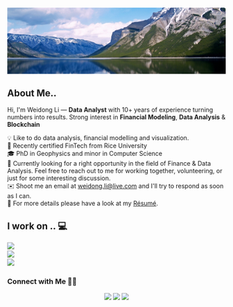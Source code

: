 ![Linkedin_Heading](images/56958.jpg)

## About Me.. 

Hi, I'm Weidong Li —  **Data Analyst** with 10+ years of experience turning numbers into results. Strong interest in **Financial Modeling**, **Data Analysis** & **Blockchain** 

💡  Like to do data analysis, financial modelling and visualization.\
🌱 Recently certified FinTech from Rice University \
🎓 PhD in Geophysics and minor in Computer Science \
💬  Currently looking for a right opportunity in the field of Finance & Data Analysis. Feel free to reach out to me for working together, volunteering, or just for some interesting discussion.\
✉️  Shoot me an email at weidong.li@live.com and I'll try to respond as soon as I can.\
📄  For more details please have a look at my [Résumé](https://docs.google.com/document/d/e/2PACX-1vTOH12OQt_qQolsrgC6pgkd4ybhpMz13mr-HmPIeevgqZnD1Os3DvsCbz_eHO5T1AvFbaed1szgyAcl/pub).



## I work on .. 💻

<a href="https://www.python.org"><img src="https://img.shields.io/badge/-Python-lightgrey?style=flat&logo=python"></a>
\
<a href="https://github.com"><img src="https://img.shields.io/badge/-GitHub-lightgrey?style=flat&logo=github"></a>
\
<a href="https://code.visualstudio.com"><img src="https://img.shields.io/badge/-Visual%20Studio%20Code-lightgrey?style=flat&logo=visual-studio-code&logoColor=007ACC"></a>



<!-- section - connections -->

### Connect with Me  🤝🏻 

<p align="center">
<a href="https://docs.google.com/document/d/e/2PACX-1vTOH12OQt_qQolsrgC6pgkd4ybhpMz13mr-HmPIeevgqZnD1Os3DvsCbz_eHO5T1AvFbaed1szgyAcl/pub"><img src="https://img.shields.io/badge/-Resume-yellow"/></a>
<a href="https://www.linkedin.com/in/weidongli20/"><img src="https://img.shields.io/badge/IN-Weidong%20Li-blue"/></a>
<a href="mailto:weidong.li@live.com"><img src="https://img.shields.io/badge/%40-email%20me-brightgreen"/></a>
</p>
<!-- section - connections -->
